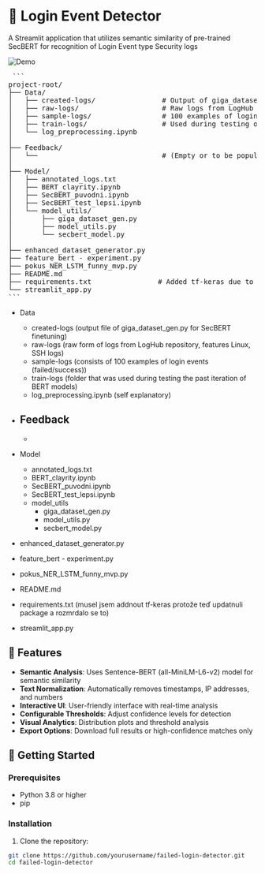 # 🔐 Login Event Detector

A Streamlit application that utilizes semantic similarity of pre-trained SecBERT for recognition of Login Event type Security logs

![Demo](assets/demo.gif)

<pre> ```
project-root/
├── Data/
│   ├── created-logs/                # Output of giga_dataset_gen.py for SecBERT fine-tuning
│   ├── raw-logs/                    # Raw logs from LogHub (Linux, SSH)
│   ├── sample-logs/                 # 100 examples of login events (failed/success)
│   ├── train-logs/                  # Used during testing of previous BERT model iterations
│   └── log_preprocessing.ipynb
│
├── Feedback/
│   └──                              # (Empty or to be populated)
│
├── Model/
│   ├── annotated_logs.txt
│   ├── BERT_clayrity.ipynb
│   ├── SecBERT_puvodni.ipynb
│   ├── SecBERT_test_lepsi.ipynb
│   └── model_utils/
│       ├── giga_dataset_gen.py
│       ├── model_utils.py
│       └── secbert_model.py
│
├── enhanced_dataset_generator.py
├── feature_bert - experiment.py
├── pokus_NER_LSTM_funny_mvp.py
├── README.md
├── requirements.txt                # Added tf-keras due to recent package update
└── streamlit_app.py
``` </pre>



- Data
    - created-logs (output file of giga_dataset_gen.py for SecBERT finetuning)
    - raw-logs (raw form of logs from LogHub repository, features Linux, SSH logs)
    - sample-logs (consists of 100 examples of login events (failed/success))
    - train-logs (folder that was used during testing the past iteration of BERT models)
    - log_preprocessing.ipynb (self explanatory)

- Feedback
    -
    -

- Model
    - annotated_logs.txt
    - BERT_clayrity.ipynb
    - SecBERT_puvodni.ipynb
    - SecBERT_test_lepsi.ipynb
    - model_utils
        - giga_dataset_gen.py
        - model_utils.py
        - secbert_model.py

- enhanced_dataset_generator.py 
- feature_bert - experiment.py
- pokus_NER_LSTM_funny_mvp.py
- README.md
- requirements.txt (musel jsem addnout tf-keras protože teď updatnuli package a rozmrdalo se to)
- streamlit_app.py




## 🌟 Features

- **Semantic Analysis**: Uses Sentence-BERT (all-MiniLM-L6-v2) model for semantic similarity
- **Text Normalization**: Automatically removes timestamps, IP addresses, and numbers
- **Interactive UI**: User-friendly interface with real-time analysis
- **Configurable Thresholds**: Adjust confidence levels for detection
- **Visual Analytics**: Distribution plots and threshold analysis
- **Export Options**: Download full results or high-confidence matches only

## 🚀 Getting Started

### Prerequisites

- Python 3.8 or higher
- pip

### Installation

1. Clone the repository:
```bash
git clone https://github.com/yourusername/failed-login-detector.git
cd failed-login-detector
